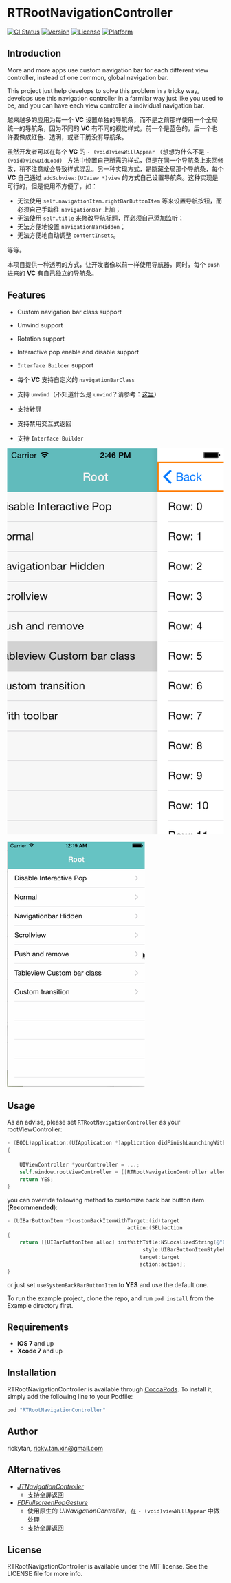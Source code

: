 # RTRootNavigationController

[![CI Status](http://img.shields.io/travis/rickytan/RTRootNavigationController.svg?style=flat)](https://travis-ci.org/rickytan/RTRootNavigationController)
[![Version](https://img.shields.io/cocoapods/v/RTRootNavigationController.svg?style=flat)](http://cocoapods.org/pods/RTRootNavigationController)
[![License](https://img.shields.io/cocoapods/l/RTRootNavigationController.svg?style=flat)](http://cocoapods.org/pods/RTRootNavigationController)
[![Platform](https://img.shields.io/cocoapods/p/RTRootNavigationController.svg?style=flat)](http://cocoapods.org/pods/RTRootNavigationController)

## Introduction
More and more apps use custom navigation bar for each different view controller, instead of one common, global navigation bar.

This project just help develops to solve this problem in a tricky way, develops use this navigation controller in a farmilar way just like you used to be, and you can have each view controller a individual navigation bar.

越来越多的应用为每一个 **VC** 设置单独的导航条，而不是之前那样使用一个全局统一的导航条，因为不同的 **VC** 有不同的视觉样式，前一个是蓝色的，后一个也许要做成红色、透明，或者干脆没有导航条。

虽然开发者可以在每个 **VC** 的 `- (void)viewWillAppear` （想想为什么不是 `- (void)viewDidLoad`） 方法中设置自己所需的样式，但是在同一个导航条上来回修改，稍不注意就会导致样式混乱。另一种实现方式，是隐藏全局那个导航条，每个 **VC** 自己通过 `addSubview:(UIView *)view` 的方式自己设置导航条。这种实现是可行的，但是使用不方便了，如：
- 无法使用 `self.navigationItem.rightBarButtonItem` 等来设置导航按钮，而必须自己手动往 `navigationBar` 上加；
- 无法使用 `self.title` 来修改导航标题，而必须自己添加监听；
- 无法方便地设置 `navigationBarHidden`；
- 无法方便地自动调整 `contentInsets`。

等等。

本项目提供一种透明的方式，让开发者像以前一样使用导航器，同时，每个 `push` 进来的 **VC** 有自己独立的导航条。

## Features

* Custom navigation bar class support
* Unwind support
* Rotation support
* Interactive pop enable and disable support
* `Interface Builder` support

* 每个 **VC** 支持自定义的 `navigationBarClass`
* 支持 `unwind`（不知道什么是 `unwind`？请参考：[这里](https://developer.apple.com/library/ios/technotes/tn2298/_index.html)）
* 支持转屏
* 支持禁用交互式返回
* 支持 `Interface Builder`

![screenshot](./ScreenShot/1.png)

![scrreecap](./ScreenShot/2.gif)

## Usage

As an advise, please set `RTRootNavigationController` as your rootViewController:

```objective-c
- (BOOL)application:(UIApplication *)application didFinishLaunchingWithOptions:(NSDictionary *)launchOptions
{

    UIViewController *yourController = ...;
    self.window.rootViewController = [[RTRootNavigationController alloc] initWithRootViewController:yourController];
    return YES;
}
```

you can override following method to customize back bar button item (**Recommended**):

```objective-c
- (UIBarButtonItem *)customBackItemWithTarget:(id)target
                                       action:(SEL)action
{
    return [[UIBarButtonItem alloc] initWithTitle:NSLocalizedString(@"Back", nil)
                                            style:UIBarButtonItemStylePlain
                                           target:target
                                           action:action];
}
```

or just set `useSystemBackBarButtonItem` to **YES** and use the default one.

To run the example project, clone the repo, and run `pod install` from the Example directory first.

## Requirements

* **iOS 7** and up
* **Xcode 7** and up

## Installation

RTRootNavigationController is available through [CocoaPods](http://cocoapods.org). To install
it, simply add the following line to your Podfile:

```ruby
pod "RTRootNavigationController"
```

## Author

rickytan, ricky.tan.xin@gmail.com

## Alternatives

- [*JTNavigationController*](https://github.com/JNTian/JTNavigationController)
  - 支持全屏返回
- [*FDFullscreenPopGesture*](https://github.com/forkingdog/FDFullscreenPopGesture)
  - 使用原生的 *UINavigationController*，在 `- (void)viewWillAppear` 中做处理
  - 支持全屏返回

## License

RTRootNavigationController is available under the MIT license. See the LICENSE file for more info.
